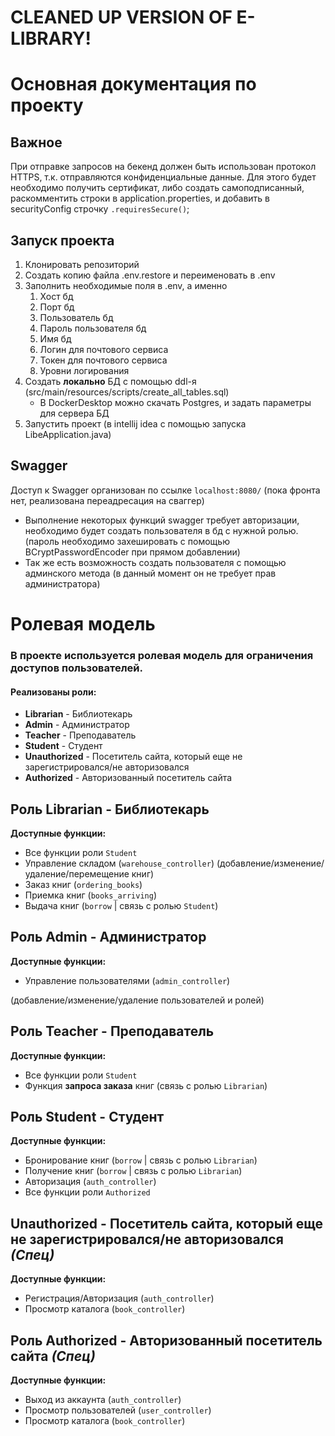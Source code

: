# CLEANED UP VERSION OF E-LIBRARY!

# Основная документация по проекту

## Важное

При отправке запросов на бекенд должен быть использован протокол HTTPS, 
т.к. отправляются конфиденциальные данные.
Для этого будет необходимо получить сертификат, 
либо создать самоподписанный, 
раскомментить строки в application.properties, 
и добавить в securityConfig строчку `.requiresSecure()`;


## Запуск проекта
1. Клонировать репозиторий
2. Создать копию файла .env.restore и переименовать в .env
3. Заполнить необходимые поля в .env, а именно
   1. Хост бд
   2. Порт бд
   3. Пользователь бд
   4. Пароль пользователя бд
   5. Имя бд
   6. Логин для почтового сервиса
   7. Токен для почтового сервиса
   8. Уровни логирования
4. Создать **локально** БД с помощью ddl-я (src/main/resources/scripts/create_all_tables.sql)
    - В DockerDesktop можно скачать Postgres, и задать параметры для сервера БД
5. Запустить проект (в intellij idea с помощью запуска LibeApplication.java)

## Swagger
Доступ к Swagger организован по ссылке `localhost:8080/` (пока фронта нет, реализована переадресация на сваггер)

- Выполнение некоторых функций swagger требует авторизации, необходимо будет создать пользователя в бд с нужной ролью. (пароль необходимо захешировать с помощью BCryptPasswordEncoder при прямом добавлении)
- Так же есть возможность создать пользователя с помощью админского метода (в данный момент он не требует прав администратора)


# Ролевая модель
### В проекте используется ролевая модель для ограничения доступов пользователей.

#### Реализованы роли:
- **Librarian** - Библиотекарь
- **Admin** - Администратор
- **Teacher** - Преподаватель
- **Student** - Студент
- **Unauthorized** - Посетитель сайта, который еще не зарегистрировался/не авторизовался
- **Authorized** - Авторизованный посетитель сайта

## Роль Librarian - Библиотекарь
**Доступные функции:**
- Все функции роли `Student`
- Управление складом (`warehouse_controller`)
(добавление/изменение/удаление/перемещение книг)
- Заказ книг (`ordering_books`)
- Приемка книг (`books_arriving`)
- Выдача книг (`borrow` | связь с ролью `Student`)

## Роль Admin - Администратор
**Доступные функции:**
- Управление пользователями (`admin_controller`)

(добавление/изменение/удаление пользователей и ролей)

## Роль Teacher - Преподаватель
**Доступные функции:**
- Все функции роли `Student`
- Функция **запроса заказа** книг (связь с ролью `Librarian`)

## Роль Student - Студент
**Доступные функции:**
- Бронирование книг (`borrow` | связь с ролью `Librarian`)
- Получение книг (`borrow` | связь с ролью `Librarian`)
- Авторизация (`auth_controller`)
- Все функции роли `Authorized`

## **Unauthorized** - Посетитель сайта, который еще не зарегистрировался/не авторизовался *(Спец)*
**Доступные функции:**
- Регистрация/Авторизация (`auth_controller`)
- Просмотр каталога (`book_controller`)

## Роль **Authorized** - Авторизованный посетитель сайта *(Спец)*
**Доступные функции:**
- Выход из аккаунта (`auth_controller`)
- Просмотр пользователей (`user_controller`)
- Просмотр каталога (`book_controller`)